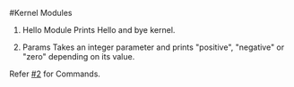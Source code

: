 #Kernel Modules

1. Hello Module 
  Prints Hello and bye kernel.

2. Params
  Takes an integer parameter and prints "positive", "negative" or "zero" depending on its value.

Refer [#2](../../issues/2) for Commands.
